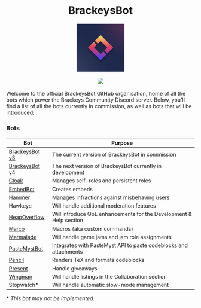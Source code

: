 <h1 align="center">BrackeysBot</h1>
<p align="center"><img src="icon.png" width="128"></p>
<p align="center"><a href="https://discord.gg/brackeys"><img src="https://discordapp.com/api/guilds/243005537342586880/widget.png?style=shield"></a></p>

Welcome to the official BrackeysBot GitHub organisation, home of all the bots which power the Brackeys Community Discord server.
Below, you'll find a list of all the bots currently in commission, as well as bots that will be introduced:

### Bots

| Bot                                                             | Purpose                                                            |
|-----------------------------------------------------------------|--------------------------------------------------------------------|
| [BrackeysBot v3](https://github.com/yiliansource/brackeys-bot/) | The current version of BrackeysBot in commission                   |
| [BrackeysBot v4](https://github.com/BrackeysBot/BrackeysBot)    | The next version of BrackeysBot currently in development           |
| [Cloak](https://github.com/BrackeysBot/Cloak)                   | Manages self-roles and persistent roles                            |
| [EmbedBot](https://github.com/BrackeysBot/EmbedBot)             | Creates embeds                                                     |
| [Hammer](https://github.com/BrackeysBot/Hammer)                 | Manages infractions against misbehaving users                      |
| Hawkeye                                                         | Will handle additional moderation features                         |
| [HeapOverflow](https://github.com/BrackeysBot/HeapOverflow)     | Will introduce QoL enhancements for the Development & Help section |
| [Marco](https://github.com/BrackeysBot/Marco)                   | Macros (aka custom commands)                                       |
| [Marmalade](https://github.com/BrackeysBot/Marmalade)           | Will handle game jams and jam role assignments                     |
| [PasteMystBot](https://github.com/BrackeysBot/PasteMystBot)     | Integrates with PasteMyst API to paste codeblocks and attachments  |
| [Pencil](https://github.com/BrackeysBot/Pencil)                 | Renders TeX and formats codeblocks                                 |
| [Present](https://github.com/BrackeysBot/Present)               | Handle giveaways                                                   |
| [Wingman](https://github.com/BrackeysBot/Wingman)               | Will handle listings in the Collaboration section                  |
| Stopwatch*                                                      | Will handle automatic slow-mode management                         |

\* *This bot may not be implemented.*
